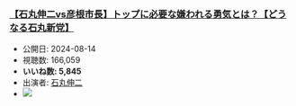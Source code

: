 ### [【石丸伸二vs彦根市長】トップに必要な嫌われる勇気とは？【どうなる石丸新党】](https://www.youtube.com/watch?v=1f0CqBbjfMU)
-   公開日: 2024-08-14
-   視聴数: 166,059
-   **いいね数: 5,845**
-   出演者: [石丸伸二](/rehacq_fan/people/石丸伸二 "wikilink")
- [![](https://img.youtube.com/vi/1f0CqBbjfMU/hqdefault.jpg)](https://www.youtube.com/watch?v=1f0CqBbjfMU)
